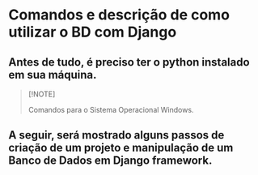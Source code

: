 # Comandos e descrição de como utilizar o BD com Django

## Antes de tudo, é preciso ter o python instalado em sua máquina.

>  [!NOTE]
>
> Comandos para o Sistema Operacional Windows.

## A seguir, será mostrado alguns passos de criação de um projeto e manipulação de um Banco de Dados em Django framework.

